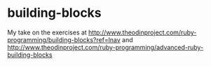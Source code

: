 building-blocks
===============

My take on the exercises at http://www.theodinproject.com/ruby-programming/building-blocks?ref=lnav and http://www.theodinproject.com/ruby-programming/advanced-ruby-building-blocks
